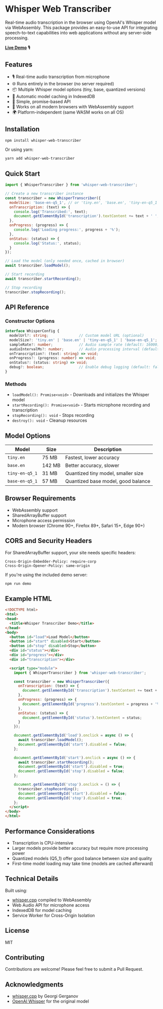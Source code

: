 # Whisper Web Transcriber

Real-time audio transcription in the browser using OpenAI's Whisper model via WebAssembly. This package provides an easy-to-use API for integrating speech-to-text capabilities into web applications without any server-side processing.

**[Live Demo](https://perception30.github.io/whisper-web-transcriber/)** 🎙️

## Features

- 🎙️ Real-time audio transcription from microphone
- 🌐 Runs entirely in the browser (no server required)
- 📦 Multiple Whisper model options (tiny, base, quantized versions)
- 💾 Automatic model caching in IndexedDB
- 🔧 Simple, promise-based API
- 📱 Works on all modern browsers with WebAssembly support
- 🌍 Platform-independent (same WASM works on all OS)

## Installation

```bash
npm install whisper-web-transcriber
```

Or using yarn:

```bash
yarn add whisper-web-transcriber
```

## Quick Start

```javascript
import { WhisperTranscriber } from 'whisper-web-transcriber';

// Create a new transcriber instance
const transcriber = new WhisperTranscriber({
  modelSize: 'base-en-q5_1', // or 'tiny.en', 'base.en', 'tiny-en-q5_1'
  onTranscription: (text) => {
    console.log('Transcribed:', text);
    document.getElementById('transcription').textContent += text + ' ';
  },
  onProgress: (progress) => {
    console.log('Loading progress:', progress + '%');
  },
  onStatus: (status) => {
    console.log('Status:', status);
  }
});

// Load the model (only needed once, cached in browser)
await transcriber.loadModel();

// Start recording
await transcriber.startRecording();

// Stop recording
transcriber.stopRecording();
```

## API Reference

### Constructor Options

```typescript
interface WhisperConfig {
  modelUrl?: string;              // Custom model URL (optional)
  modelSize?: 'tiny.en' | 'base.en' | 'tiny-en-q5_1' | 'base-en-q5_1';
  sampleRate?: number;            // Audio sample rate (default: 16000)
  audioIntervalMs?: number;       // Audio processing interval (default: 5000ms)
  onTranscription?: (text: string) => void;
  onProgress?: (progress: number) => void;
  onStatus?: (status: string) => void;
  debug?: boolean;                // Enable debug logging (default: false)
}
```

### Methods

- `loadModel(): Promise<void>` - Downloads and initializes the Whisper model
- `startRecording(): Promise<void>` - Starts microphone recording and transcription
- `stopRecording(): void` - Stops recording
- `destroy(): void` - Cleanup resources

## Model Options

| Model | Size | Description |
|-------|------|-------------|
| `tiny.en` | 75 MB | Fastest, lower accuracy |
| `base.en` | 142 MB | Better accuracy, slower |
| `tiny-en-q5_1` | 31 MB | Quantized tiny model, smaller size |
| `base-en-q5_1` | 57 MB | Quantized base model, good balance |

## Browser Requirements

- WebAssembly support
- SharedArrayBuffer support
- Microphone access permission
- Modern browser (Chrome 90+, Firefox 89+, Safari 15+, Edge 90+)

## CORS and Security Headers

For SharedArrayBuffer support, your site needs specific headers:

```
Cross-Origin-Embedder-Policy: require-corp
Cross-Origin-Opener-Policy: same-origin
```

If you're using the included demo server:

```bash
npm run demo
```

## Example HTML

```html
<!DOCTYPE html>
<html>
<head>
  <title>Whisper Transcriber Demo</title>
</head>
<body>
  <button id="load">Load Model</button>
  <button id="start" disabled>Start</button>
  <button id="stop" disabled>Stop</button>
  <div id="status"></div>
  <div id="progress"></div>
  <div id="transcription"></div>

  <script type="module">
    import { WhisperTranscriber } from 'whisper-web-transcriber';

    const transcriber = new WhisperTranscriber({
      onTranscription: (text) => {
        document.getElementById('transcription').textContent += text + ' ';
      },
      onProgress: (progress) => {
        document.getElementById('progress').textContent = progress + '%';
      },
      onStatus: (status) => {
        document.getElementById('status').textContent = status;
      }
    });

    document.getElementById('load').onclick = async () => {
      await transcriber.loadModel();
      document.getElementById('start').disabled = false;
    };

    document.getElementById('start').onclick = async () => {
      await transcriber.startRecording();
      document.getElementById('start').disabled = true;
      document.getElementById('stop').disabled = false;
    };

    document.getElementById('stop').onclick = () => {
      transcriber.stopRecording();
      document.getElementById('start').disabled = false;
      document.getElementById('stop').disabled = true;
    };
  </script>
</body>
</html>
```

## Performance Considerations

- Transcription is CPU-intensive
- Larger models provide better accuracy but require more processing power
- Quantized models (Q5_1) offer good balance between size and quality
- First-time model loading may take time (models are cached afterward)

## Technical Details

Built using:
- [whisper.cpp](https://github.com/ggerganov/whisper.cpp) compiled to WebAssembly
- Web Audio API for microphone access
- IndexedDB for model caching
- Service Worker for Cross-Origin Isolation

## License

MIT

## Contributing

Contributions are welcome! Please feel free to submit a Pull Request.

## Acknowledgments

- [whisper.cpp](https://github.com/ggerganov/whisper.cpp) by Georgi Gerganov
- [OpenAI Whisper](https://github.com/openai/whisper) for the original model